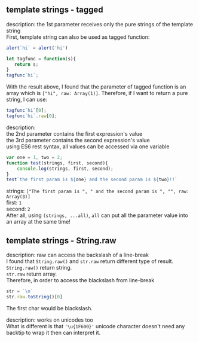 ## template strings - tagged
description: the 1st parameter receives only the pure strings of the template string  
First, template string can also be used as tagged function:  
```js
alert`hi` = alert('hi')

let tagfunc = function(s){
   return s;
}
tagfunc`hi`;
```  
With the result above, I found that the parameter of tagged function is an array which is `["hi", raw: Array(1)]`. Therefore, if I want to return a pure string, I can use:  
```js
tagfunc`hi`[0];
tagfunc`hi`.raw[0];
```  

description:  
the 2nd parameter contains the first expression's value  
the 3rd parameter contains the second expression's value  
using ES6 rest syntax, all values can be accessed via one variable  
```js
var one = 1, two = 2;
function test(strings, first, second){
    console.log(strings, first, second);
}
test`the first param is ${one} and the second param is ${two}!!`
```  
strings: `["The first param is ", " and the second param is ", "", raw: Array(3)]`  
first: `1`  
second: `2`  
After all, using `(strings, ...all)`, `all` can put all the parameter value into an array at the same time!  

## template strings - String.raw
description: raw can access the backslash of a line-break  
I found that `String.raw()` and `str.raw` return different type of result.  
`String.raw()` return string.  
`str.raw` return array.  
Therefore, in order to access the blackslash from line-break  
```js
str = `\n`
str.raw.toString()[0]
```  
The first char would be blackslash.  

description: works on unicodes too  
What is different is that `'\u{1F600}'` unicode character doesn't need any backtip to wrap it then can interpret it.
